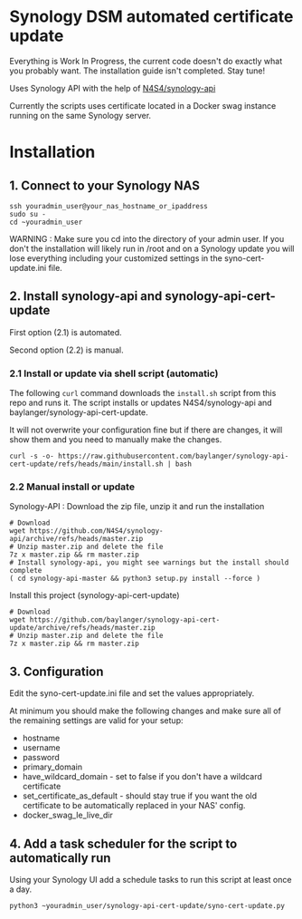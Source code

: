 # Synology DSM automated certificate update

Everything is Work In Progress, the current code doesn't do exactly what you probably want. The installation guide isn't completed. Stay tune!

Uses Synology API with the help of [N4S4/synology-api](https://github.com/N4S4/synology-api)

Currently the scripts uses certificate located in a Docker swag instance running on the same Synology server.

# Installation

## 1. Connect to your Synology NAS
```
ssh youradmin_user@your_nas_hostname_or_ipaddress
sudo su -
cd ~youradmin_user
```

WARNING : Make sure you cd into the directory of your admin user. If you don't the installation will likely run in /root and on a Synology update you will lose everything including your customized settings in the syno-cert-update.ini file.

## 2. Install synology-api and synology-api-cert-update

First option (2.1) is automated.

Second option (2.2) is manual.

### 2.1 Install or update via shell script (automatic)

The following `curl` command downloads the `install.sh` script from this repo and runs it. The script installs or updates N4S4/synology-api and baylanger/synology-api-cert-update.

It will not overwrite your configuration fine but if there are changes, it will show them and you need to manually make the changes.

```
curl -s -o- https://raw.githubusercontent.com/baylanger/synology-api-cert-update/refs/heads/main/install.sh | bash
```

### 2.2 Manual install or update

Synology-API : Download the zip file, unzip it and run the installation

```
# Download
wget https://github.com/N4S4/synology-api/archive/refs/heads/master.zip
# Unzip master.zip and delete the file
7z x master.zip && rm master.zip
# Install synology-api, you might see warnings but the install should complete
( cd synology-api-master && python3 setup.py install --force )
```

Install this project (synology-api-cert-update)
```
# Download
wget https://github.com/baylanger/synology-api-cert-update/archive/refs/heads/master.zip
# Unzip master.zip and delete the file
7z x master.zip && rm master.zip
```

## 3. Configuration

Edit the syno-cert-update.ini file and set the values appropriately.

At minimum you should make the following changes and make sure all of the remaining settings are valid for your setup:
- hostname
- username
- password
- primary_domain
- have_wildcard_domain - set to false if you don't have a wildcard certificate
- set_certificate_as_default - should stay true if you want the old certificate to be automatically replaced in your NAS' config.
- docker_swag_le_live_dir

## 4. Add a task scheduler for the script to automatically run

Using your Synology UI add a schedule tasks to run this script at least once a day.

```
python3 ~youradmin_user/synology-api-cert-update/syno-cert-update.py
```
